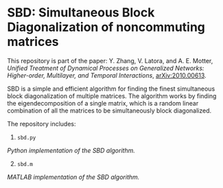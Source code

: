 # SBD: Simultaneous Block Diagonalization of noncommuting matrices

This repository is part of the paper: Y. Zhang, V. Latora, and A. E. Motter, _Unified Treatment of Dynamical Processes on Generalized Networks: Higher-order, Multilayer, and Temporal Interactions_, [arXiv:2010.00613](https://arxiv.org/abs/2010.00613).

SBD is a simple and efficient algorithm for finding the finest simultaneous block diagonalization of multiple matrices.
The algorithm works by finding the eigendecomposition of a single matrix, which is a random linear combination of all the matrices to be simultaneously block diagonalized.

The repository includes:

1. `sbd.py`

  _Python implementation of the SBD algorithm._

2. `sbd.m`

  _MATLAB implementation of the SBD algorithm._
